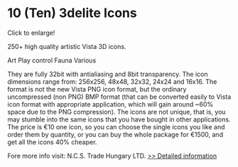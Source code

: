 # 10 (Ten) 3delite Icons
Click to enlarge!

250+ high quality artistic Vista 3D icons.

Art
Play control
Fauna
Various

They are fully 32bit with antialiasing and 8bit transparency. The icon dimensions range from: 256x256, 48x48, 32x32, 24x24 and 16x16. The format is not the new Vista PNG icon format, but the ordinary uncompressed (non PNG) BMP format (that can be converted easily to Vista icon format with appropriate application, which will gain around ~60% space due to the PNG compression). The icons are not unique, that is, you may stumble into the same icons that you have bought in other applications.
The price is €10 one icon, so you can choose the single icons you like and order them by quantity, or you can buy the whole package for €1500, and get all the icons 40% cheaper.

Fore more info visit: N.C.S. Trade Hungary LTD.
[>> Detailed information](https://secure.shareit.com/shareit/product.html?productid=300075788&affiliateid=200057808)